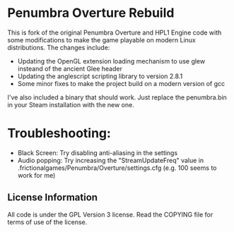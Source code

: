 Penumbra Overture Rebuild
=======================
This is fork of the original Penumbra Overture and HPL1 Engine code with some modifications to make the game
playable on modern Linux distributions. The changes include:
- Updating the OpenGL extension loading mechanism to use glew insteand of the ancient Glee header
- Updating the anglescript scripting library to version 2.8.1
- Some minor fixes to make the project build on a modern version of gcc

I've also included a binary that should work. Just replace the penumbra.bin in your Steam installation with the new one.

Troubleshooting:
=======================
- Black Screen: Try disabling anti-aliasing in the settings
- Audio popping: Try increasing the "StreamUpdateFreq" value in .frictionalgames/Penumbra/Overture/settings.cfg (e.g. 100 seems to work for me)

License Information
-------------------
All code is under the GPL Version 3 license. Read the COPYING file for terms of use of the license.

